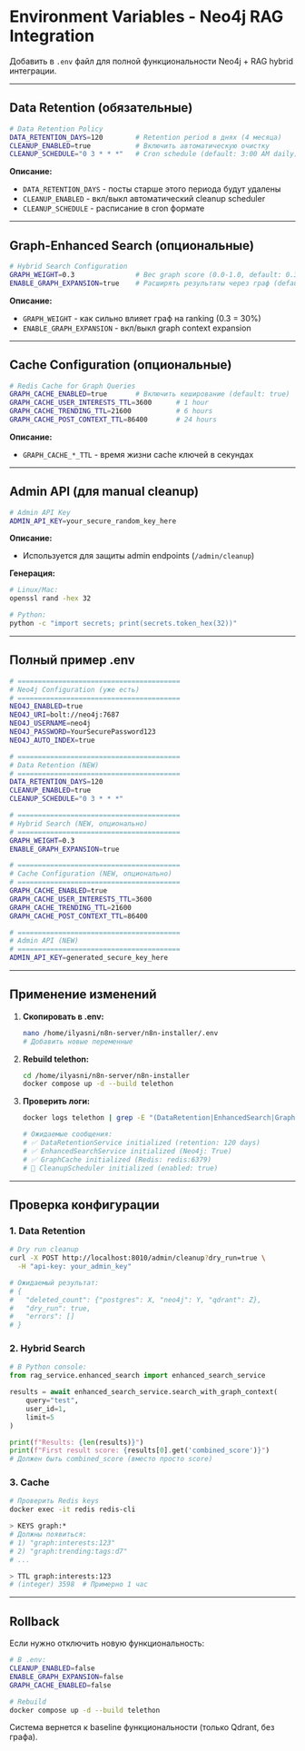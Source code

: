 # Environment Variables - Neo4j RAG Integration

Добавить в `.env` файл для полной функциональности Neo4j + RAG hybrid интеграции.

---

## Data Retention (обязательные)

```bash
# Data Retention Policy
DATA_RETENTION_DAYS=120        # Retention period в днях (4 месяца)
CLEANUP_ENABLED=true           # Включить автоматическую очистку
CLEANUP_SCHEDULE="0 3 * * *"   # Cron schedule (default: 3:00 AM daily)
```

**Описание:**
- `DATA_RETENTION_DAYS` - посты старше этого периода будут удалены
- `CLEANUP_ENABLED` - вкл/выкл автоматический cleanup scheduler
- `CLEANUP_SCHEDULE` - расписание в cron формате

---

## Graph-Enhanced Search (опциональные)

```bash
# Hybrid Search Configuration
GRAPH_WEIGHT=0.3               # Вес graph score (0.0-1.0, default: 0.3)
ENABLE_GRAPH_EXPANSION=true    # Расширять результаты через граф (default: true)
```

**Описание:**
- `GRAPH_WEIGHT` - как сильно влияет граф на ranking (0.3 = 30%)
- `ENABLE_GRAPH_EXPANSION` - вкл/выкл graph context expansion

---

## Cache Configuration (опциональные)

```bash
# Redis Cache for Graph Queries
GRAPH_CACHE_ENABLED=true       # Включить кеширование (default: true)
GRAPH_CACHE_USER_INTERESTS_TTL=3600      # 1 hour
GRAPH_CACHE_TRENDING_TTL=21600           # 6 hours
GRAPH_CACHE_POST_CONTEXT_TTL=86400       # 24 hours
```

**Описание:**
- `GRAPH_CACHE_*_TTL` - время жизни cache ключей в секундах

---

## Admin API (для manual cleanup)

```bash
# Admin API Key
ADMIN_API_KEY=your_secure_random_key_here
```

**Описание:**
- Используется для защиты admin endpoints (`/admin/cleanup`)

**Генерация:**
```bash
# Linux/Mac:
openssl rand -hex 32

# Python:
python -c "import secrets; print(secrets.token_hex(32))"
```

---

## Полный пример .env

```bash
# ========================================
# Neo4j Configuration (уже есть)
# ========================================
NEO4J_ENABLED=true
NEO4J_URI=bolt://neo4j:7687
NEO4J_USERNAME=neo4j
NEO4J_PASSWORD=YourSecurePassword123
NEO4J_AUTO_INDEX=true

# ========================================
# Data Retention (NEW)
# ========================================
DATA_RETENTION_DAYS=120
CLEANUP_ENABLED=true
CLEANUP_SCHEDULE="0 3 * * *"

# ========================================
# Hybrid Search (NEW, опционально)
# ========================================
GRAPH_WEIGHT=0.3
ENABLE_GRAPH_EXPANSION=true

# ========================================
# Cache Configuration (NEW, опционально)
# ========================================
GRAPH_CACHE_ENABLED=true
GRAPH_CACHE_USER_INTERESTS_TTL=3600
GRAPH_CACHE_TRENDING_TTL=21600
GRAPH_CACHE_POST_CONTEXT_TTL=86400

# ========================================
# Admin API (NEW)
# ========================================
ADMIN_API_KEY=generated_secure_key_here
```

---

## Применение изменений

1. **Скопировать в .env:**
   ```bash
   nano /home/ilyasni/n8n-server/n8n-installer/.env
   # Добавить новые переменные
   ```

2. **Rebuild telethon:**
   ```bash
   cd /home/ilyasni/n8n-server/n8n-installer
   docker compose up -d --build telethon
   ```

3. **Проверить логи:**
   ```bash
   docker logs telethon | grep -E "(DataRetention|EnhancedSearch|GraphCache)"
   
   # Ожидаемые сообщения:
   # ✅ DataRetentionService initialized (retention: 120 days)
   # ✅ EnhancedSearchService initialized (Neo4j: True)
   # ✅ GraphCache initialized (Redis: redis:6379)
   # 📅 CleanupScheduler initialized (enabled: true)
   ```

---

## Проверка конфигурации

### 1. Data Retention

```bash
# Dry run cleanup
curl -X POST http://localhost:8010/admin/cleanup?dry_run=true \
  -H "api-key: your_admin_key"

# Ожидаемый результат:
# {
#   "deleted_count": {"postgres": X, "neo4j": Y, "qdrant": Z},
#   "dry_run": true,
#   "errors": []
# }
```

### 2. Hybrid Search

```python
# В Python console:
from rag_service.enhanced_search import enhanced_search_service

results = await enhanced_search_service.search_with_graph_context(
    query="test",
    user_id=1,
    limit=5
)

print(f"Results: {len(results)}")
print(f"First result score: {results[0].get('combined_score')}")
# Должен быть combined_score (вместо просто score)
```

### 3. Cache

```bash
# Проверить Redis keys
docker exec -it redis redis-cli

> KEYS graph:*
# Должны появиться:
# 1) "graph:interests:123"
# 2) "graph:trending:tags:d7"
# ...

> TTL graph:interests:123
# (integer) 3598  # Примерно 1 час
```

---

## Rollback

Если нужно отключить новую функциональность:

```bash
# В .env:
CLEANUP_ENABLED=false
ENABLE_GRAPH_EXPANSION=false
GRAPH_CACHE_ENABLED=false

# Rebuild
docker compose up -d --build telethon
```

Система вернется к baseline функциональности (только Qdrant, без графа).

